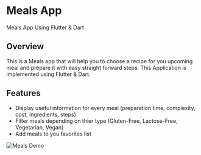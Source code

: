 # Meals App
Meals App Using Flutter & Dart 

## Overview
This is a Meals app that will help you to choose a recipe for you upcoming meal and prepare it with easy straight forward steps.
This Application is implemented using Flutter & Dart.

## Features
* Display useful information for every meal (preparation time, complexity, cost, ingredients, steps)
* Filter meals depending on thier type (Gluten-Free, Lactose-Free, Vegetarian, Vegan)
* Add meals to you favorites list


![Meals Demo](https://user-images.githubusercontent.com/47731377/139928768-c027ffd6-a130-4efa-8d89-fbba348d45b9.gif)
